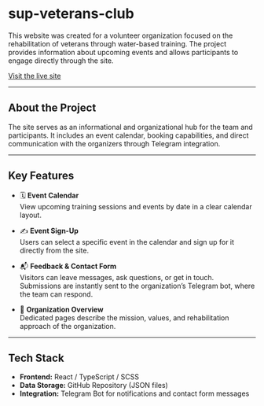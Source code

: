# sup-veterans-club

This website was created for a volunteer organization focused on the rehabilitation of veterans through water-based training. The project provides information about upcoming events and allows participants to engage directly through the site.

[Visit the live site](https://sup-veterans-club.vercel.app/)  

---

## About the Project

The site serves as an informational and organizational hub for the team and participants. It includes an event calendar, booking capabilities, and direct communication with the organizers through Telegram integration.

---

## Key Features

- 🗓 **Event Calendar**  
  View upcoming training sessions and events by date in a clear calendar layout.

- ✍️ **Event Sign-Up**  
  Users can select a specific event in the calendar and sign up for it directly from the site.

- 📬 **Feedback & Contact Form**  
  Visitors can leave messages, ask questions, or get in touch. Submissions are instantly sent to the organization’s Telegram bot, where the team can respond.

- 📖 **Organization Overview**  
  Dedicated pages describe the mission, values, and rehabilitation approach of the organization.

---

## Tech Stack

- **Frontend:** React / TypeScript / SCSS
- **Data Storage:** GitHub Repository (JSON files)
- **Integration:** Telegram Bot for notifications and contact form messages
